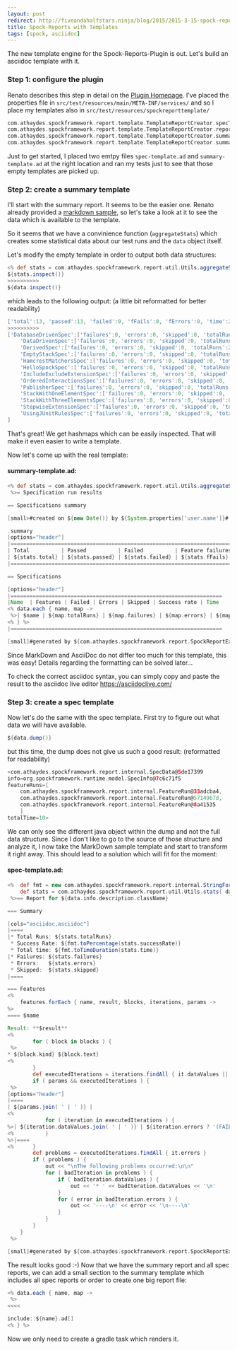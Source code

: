 ```yaml
---
layout: post
redirect: http://fiveandahalfstars.ninja/blog/2015/2015-3-15-spock-report-templates.html
title: Spock-Reports with Templates
tags: [spock, asciidoc]
---
```


The new template engine for the Spock-Reports-Plugin is out. Let's build an asciidoc template with it.

### Step 1: configure the plugin

Renato describes this step in detail on the [Plugin Homepage](https://github.com/renatoathaydes/spock-reports). I've placed the properties file in `src/test/resources/main/META-INF/services/` and so I place my templates also in `src/test/resources/spockreporttemplate/`

```groovy
com.athaydes.spockframework.report.template.TemplateReportCreator.specTemplateFile=/spockreporttemplate/spec-template.ad
com.athaydes.spockframework.report.template.TemplateReportCreator.reportFileExtension=ad
com.athaydes.spockframework.report.template.TemplateReportCreator.summaryTemplateFile=/spockreporttemplate/summary-template.ad
com.athaydes.spockframework.report.template.TemplateReportCreator.summaryFileName=summary.ad
```

Just to get started, I placed two emtpy files `spec-template.ad` and `summary-template.ad` at the right location and ran my tests just to see that those empty templates are picked up.

### Step 2: create a summary template

I'll start with the summary report. It seems to be the easier one. Renato already provided a [markdown sample](https://raw.githubusercontent.com/renatoathaydes/spock-reports/master/src/main/resources/templateReportCreator/summary-template.md), so let's take a look at it to see the data which is available to the template.

So it seems that we have a convinience function (`aggregateStats`) which creates some statistical data about our test runs and the `data` object itself.

Let's modify the empty template in order to output both data structures:

```groovy
<% def stats = com.athaydes.spockframework.report.util.Utils.aggregateStats( data ) %>
${stats.inspect()}
>>>>>>>>>>
${data.inspect()}
```

which leads to the following output: (a little bit reformatted for better readability)

```groovy
['total':13, 'passed':13, 'failed':0, 'fFails':0, 'fErrors':0, 'time':258.0, 'successRate':1.0]
>>>>>>>>>>
['DatabaseDrivenSpec':['failures':0, 'errors':0, 'skipped':0, 'totalRuns':1, 'successRate':1.0, 'time':67], 
	'DataDrivenSpec':['failures':0, 'errors':0, 'skipped':0, 'totalRuns':3, 'successRate':1.0, 'time':19], 
	'DerivedSpec':['failures':0, 'errors':0, 'skipped':0, 'totalRuns':2, 'successRate':1.0, 'time':16], 
	'EmptyStackSpec':['failures':0, 'errors':0, 'skipped':0, 'totalRuns':4, 'successRate':1.0, 'time':20], 
	'HamcrestMatchersSpec':['failures':0, 'errors':0, 'skipped':0, 'totalRuns':1, 'successRate':1.0, 'time':21], 
	'HelloSpockSpec':['failures':0, 'errors':0, 'skipped':0, 'totalRuns':1, 'successRate':1.0, 'time':3], 
	'IncludeExcludeExtensionSpec':['failures':0, 'errors':0, 'skipped':0, 'totalRuns':3, 'successRate':1.0, 'time':3], 
	'OrderedInteractionsSpec':['failures':0, 'errors':0, 'skipped':0, 'totalRuns':1, 'successRate':1.0, 'time':49], 
	'PublisherSpec':['failures':0, 'errors':0, 'skipped':0, 'totalRuns':2, 'successRate':1.0, 'time':24], 
	'StackWithOneElementSpec':['failures':0, 'errors':0, 'skipped':0, 'totalRuns':4, 'successRate':1.0, 'time':4], 
	'StackWithThreeElementsSpec':['failures':0, 'errors':0, 'skipped':0, 'totalRuns':4, 'successRate':1.0, 'time':7], 
	'StepwiseExtensionSpec':['failures':0, 'errors':0, 'skipped':0, 'totalRuns':3, 'successRate':1.0, 'time':4], 
	'UsingJUnitRulesSpec':['failures':0, 'errors':0, 'skipped':0, 'totalRuns':1, 'successRate':1.0, 'time':21]
]
```

That's great! We get hashmaps which can be easily inspected. That will make it even easier to write a template.

Now let's come up with the real template:

#### summary-template.ad:
```groovy
<% def stats = com.athaydes.spockframework.report.util.Utils.aggregateStats( data )
 %>= Specification run results

== Specifications summary

[small>#created on ${new Date()} by ${System.properties['user.name']}#

.summary
[options="header"]
|==================================================================================================================================
| Total          | Passed          | Failed          | Feature failures | Feature errors   | Success rate        | Total time (ms) 
| ${stats.total} | ${stats.passed} | ${stats.failed} | ${stats.fFails}  | ${stats.fErrors} | ${stats.successRate}| ${stats.time}   
|==================================================================================================================================

== Specifications

[options="header"]
|===================================================================
|Name  | Features | Failed | Errors | Skipped | Success rate | Time 
<% data.each { name, map ->
 %>| $name | ${map.totalRuns} | ${map.failures} | ${map.errors} | ${map.skipped} | ${map.successRate} | ${map.time} 
<% } %>
|===================================================================

[small]#generated by ${com.athaydes.spockframework.report.SpockReportExtension.PROJECT_URL}[Athaydes Spock Reports]#
```

Since MarkDown and AsciiDoc do not differ too much for this template, this was easy! Details regarding the formatting can be solved later... 

To check the correct asciidoc syntax, you can simply copy and paste the result to the asciidoc live editor https://asciidoclive.com/

### Step 3: create a spec template

Now let's do the same with the spec template. First try to figure out what data we will have available. 

```groovy
${data.dump()}
```

but this time, the dump does not give us such a good result: (reformatted for readability)

```groovy
<com.athaydes.spockframework.report.internal.SpecData@5de17399 
info=org.spockframework.runtime.model.SpecInfo@7c6c71f5
featureRuns=[
	com.athaydes.spockframework.report.internal.FeatureRun@33adcba4,
	com.athaydes.spockframework.report.internal.FeatureRun@5714967d,
	com.athaydes.spockframework.report.internal.FeatureRun@8a41535
	] 
totalTime=10>
```

We can only see the different java object within the dump and not the full data structure. Since I don't like to go to the source of those structure and analyze it, I now take the MarkDown sample template and start to transform it right away. This should lead to a solution which will fit for the moment:

#### spec-template.ad:
```groovy
<%  def fmt = new com.athaydes.spockframework.report.internal.StringFormatHelper()
    def stats = com.athaydes.spockframework.report.util.Utils.stats( data )
 %>== Report for ${data.info.description.className}

=== Summary

[cols="asciidoc,asciidoc"]
|====
|* Total Runs: ${stats.totalRuns}
 * Success Rate: ${fmt.toPercentage(stats.successRate)}
 * Total time: ${fmt.toTimeDuration(stats.time)}
|* Failures: ${stats.failures}
 * Errors:   ${stats.errors}
 * Skipped:  ${stats.skipped}
|====

=== Features
<%
    features.forEach { name, result, blocks, iterations, params ->
%>
==== $name

Result: **$result**
<%
        for ( block in blocks ) {
 %>
* ${block.kind} ${block.text}
<%
        }
        def executedIterations = iterations.findAll { it.dataValues || it.errors }
        if ( params && executedIterations ) {
 %>
[options="header"]
|====
| ${params.join( ' | ' )} |
<%
            for ( iteration in executedIterations ) {
%>| ${iteration.dataValues.join( ' | ' )} | ${iteration.errors ? '(FAIL)' : '(PASS)'}
<%          } 
%>|====
<%      }
        def problems = executedIterations.findAll { it.errors }
        if ( problems ) {
            out << "\nThe following problems occurred:\n\n"
            for ( badIteration in problems ) {
                if ( badIteration.dataValues ) {
                    out << '* ' << badIteration.dataValues << '\n'
                }
                for ( error in badIteration.errors ) {
                    out << '----\n' << error << '\n----\n'
                }
            }
        }
    }
 %>

[small]#generated by ${com.athaydes.spockframework.report.SpockReportExtension.PROJECT_URL}[Athaydes Spock Reports]#
```

The result looks good :-) Now that we have the summary report and all spec reports, we can add a small section to the summary template which includes all spec reports or order to create one big report file:

```groovy
<% data.each { name, map ->
 %>
<<<<

include::${name}.ad[]
<% } %>
```

Now we only need to create a gradle task which renders it.

